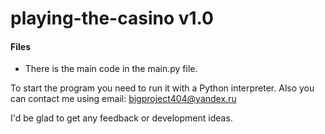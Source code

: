 # playing-the-casino v1.0

#### Files
 - There is the main code in the main.py file.

To start the program you need to run it with a Python interpreter.
Also you can contact me using email: bigproject404@yandex.ru

I'd be glad to get any feedback or development ideas.
